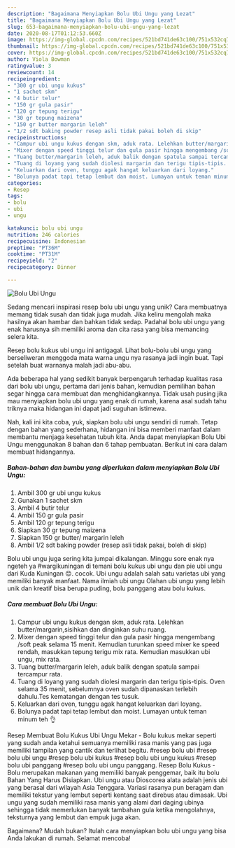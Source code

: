 ```yaml
---
description: "Bagaimana Menyiapkan Bolu Ubi Ungu yang Lezat"
title: "Bagaimana Menyiapkan Bolu Ubi Ungu yang Lezat"
slug: 653-bagaimana-menyiapkan-bolu-ubi-ungu-yang-lezat
date: 2020-08-17T01:12:53.660Z
image: https://img-global.cpcdn.com/recipes/521bd741de63c100/751x532cq70/bolu-ubi-ungu-foto-resep-utama.jpg
thumbnail: https://img-global.cpcdn.com/recipes/521bd741de63c100/751x532cq70/bolu-ubi-ungu-foto-resep-utama.jpg
cover: https://img-global.cpcdn.com/recipes/521bd741de63c100/751x532cq70/bolu-ubi-ungu-foto-resep-utama.jpg
author: Viola Bowman
ratingvalue: 3
reviewcount: 14
recipeingredient:
- "300 gr ubi ungu kukus"
- "1 sachet skm"
- "4 butir telur"
- "150 gr gula pasir"
- "120 gr tepung terigu"
- "30 gr tepung maizena"
- "150 gr butter margarin leleh"
- "1/2 sdt baking powder resep asli tidak pakai boleh di skip"
recipeinstructions:
- "Campur ubi ungu kukus dengan skm, aduk rata. Lelehkan butter/margarin,sisihkan dan dinginkan suhu ruang."
- "Mixer dengan speed tinggi telur dan gula pasir hingga mengembang /soft peak selama 15 menit. Kemudian turunkan speed mixer ke speed rendah, masukkan tepung terigu mix rata. Kemudian masukkan ubi ungu, mix rata."
- "Tuang butter/margarin leleh, aduk balik dengan spatula sampai tercampur rata."
- "Tuang di loyang yang sudah diolesi margarin dan terigu tipis-tipis. Oven selama 35 menit, sebelumnya oven sudah dipanaskan terlebih dahulu.Tes kematangan dengan tes tusuk."
- "Keluarkan dari oven, tunggu agak hangat keluarkan dari loyang."
- "Bolunya padat tapi tetap lembut dan moist. Lumayan untuk teman minum teh 👌"
categories:
- Resep
tags:
- bolu
- ubi
- ungu

katakunci: bolu ubi ungu 
nutrition: 246 calories
recipecuisine: Indonesian
preptime: "PT36M"
cooktime: "PT31M"
recipeyield: "2"
recipecategory: Dinner

---
```



![Bolu Ubi Ungu](https://img-global.cpcdn.com/recipes/521bd741de63c100/751x532cq70/bolu-ubi-ungu-foto-resep-utama.jpg)

Sedang mencari inspirasi resep bolu ubi ungu yang unik? Cara membuatnya memang tidak susah dan tidak juga mudah. Jika keliru mengolah maka hasilnya akan hambar dan bahkan tidak sedap. Padahal bolu ubi ungu yang enak harusnya sih memiliki aroma dan cita rasa yang bisa memancing selera kita.

Resep bolu kukus ubi ungu ini antigagal. Lihat bolu-bolu ubi ungu yang berseliweran menggoda mata warna ungu nya rasanya jadi ingin buat. Tapi setelah buat warnanya malah jadi abu-abu.

Ada beberapa hal yang sedikit banyak berpengaruh terhadap kualitas rasa dari bolu ubi ungu, pertama dari jenis bahan, kemudian pemilihan bahan segar hingga cara membuat dan menghidangkannya. Tidak usah pusing jika mau menyiapkan bolu ubi ungu yang enak di rumah, karena asal sudah tahu triknya maka hidangan ini dapat jadi suguhan istimewa.


Nah, kali ini kita coba, yuk, siapkan bolu ubi ungu sendiri di rumah. Tetap dengan bahan yang sederhana, hidangan ini bisa memberi manfaat dalam membantu menjaga kesehatan tubuh kita. Anda dapat menyiapkan Bolu Ubi Ungu menggunakan 8 bahan dan 6 tahap pembuatan. Berikut ini cara dalam membuat hidangannya.

<!--inarticleads1-->

##### Bahan-bahan dan bumbu yang diperlukan dalam menyiapkan Bolu Ubi Ungu:

1. Ambil 300 gr ubi ungu kukus
1. Gunakan 1 sachet skm
1. Ambil 4 butir telur
1. Ambil 150 gr gula pasir
1. Ambil 120 gr tepung terigu
1. Siapkan 30 gr tepung maizena
1. Siapkan 150 gr butter/ margarin leleh
1. Ambil 1/2 sdt baking powder (resep asli tidak pakai, boleh di skip)


Bolu ubi ungu juga sering kita jumpai dikalangan. Minggu sore enak nya ngeteh ya #wargikuningan di temani bolu kukus ubi ungu dan pie ubi ungu dari Kuda Kuningan 😊. cocok. Ubi ungu adalah salah satu varietas ubi yang memiliki banyak manfaat. Nama ilmiah ubi ungu Olahan ubi ungu yang lebih unik dan kreatif bisa berupa puding, bolu panggang atau bolu kukus. 

<!--inarticleads2-->

##### Cara membuat Bolu Ubi Ungu:

1. Campur ubi ungu kukus dengan skm, aduk rata. Lelehkan butter/margarin,sisihkan dan dinginkan suhu ruang.
1. Mixer dengan speed tinggi telur dan gula pasir hingga mengembang /soft peak selama 15 menit. Kemudian turunkan speed mixer ke speed rendah, masukkan tepung terigu mix rata. Kemudian masukkan ubi ungu, mix rata.
1. Tuang butter/margarin leleh, aduk balik dengan spatula sampai tercampur rata.
1. Tuang di loyang yang sudah diolesi margarin dan terigu tipis-tipis. Oven selama 35 menit, sebelumnya oven sudah dipanaskan terlebih dahulu.Tes kematangan dengan tes tusuk.
1. Keluarkan dari oven, tunggu agak hangat keluarkan dari loyang.
1. Bolunya padat tapi tetap lembut dan moist. Lumayan untuk teman minum teh 👌


Resep Membuat Bolu Kukus Ubi Ungu Mekar - Bolu kukus mekar seperti yang sudah anda ketahui semuanya memiliki rasa manis yang pas juga memiliki tampilan yang cantik dan terlihat begitu. #resep bolu ubi #resep bolu ubi ungu #resep bolu ubi kukus #resep bolu ubi ungu kukus #resep bolu ubi panggang #resep bolu ubi ungu panggang. Resep Bolu Kukus - Bolu merupakan makanan yang memiliki banyak penggemar, baik itu bolu Bahan Yang Harus Disiapkan. Ubi ungu atau Dioscorea alata adalah jenis ubi yang berasal dari wilayah Asia Tenggara. Variasi rasanya pun beragam dan memiliki tekstur yang lembut seperti kentang saat direbus atau dimasak. Ubi ungu yang sudah memiliki rasa manis yang alami dari daging ubinya sehingga tidak memerlukan banyak tambahan gula ketika mengolahnya, teksturnya yang lembut dan empuk juga akan. 

Bagaimana? Mudah bukan? Itulah cara menyiapkan bolu ubi ungu yang bisa Anda lakukan di rumah. Selamat mencoba!
